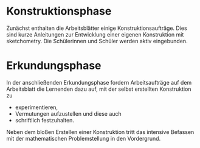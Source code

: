 # Konstruktionsphase

Zunächst enthalten die Arbeitsblätter einige Konstruktionsaufträge.
Dies sind kurze Anleitungen zur Entwicklung einer eigenen Konstruktion mit sketchometry.
Die Schülerinnen und Schüler werden aktiv eingebunden.

# Erkundungsphase

In der anschließenden Erkundungsphase fordern Arbeitsaufträge auf dem Arbeitsblatt die Lernenden dazu auf, mit der selbst erstellten Konstruktion zu

- experimentieren,
- Vermutungen aufzustellen und diese auch
- schriftlich festzuhalten.

Neben dem bloßen Erstellen einer Konstruktion tritt das intensive Befassen mit der mathematischen Problemstellung in den Vordergrund.